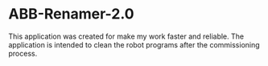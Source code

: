 # ABB-Renamer-2.0

This application was created for make my work faster and reliable. The application is intended to clean the robot programs after the commissioning process. 
